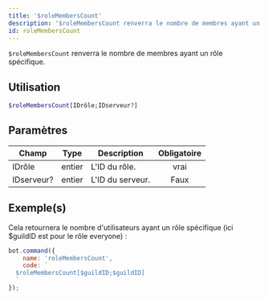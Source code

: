 ```yaml
---
title: '$roleMembersCount'
description: '$roleMembersCount renverra le nombre de membres ayant un rôle spécifique.'
id: roleMembersCount
---
```


`$roleMembersCount` renverra le nombre de membres ayant un rôle spécifique.

## Utilisation

```php
$roleMembersCount[IDrôle;IDserveur?]
```

## Paramètres

| Champ      | Type   | Description      | Obligatoire |
| ---------- | ------ | ---------------- |:-----------:|
| IDrôle     | entier | L'ID du rôle.    |    vrai     |
| IDserveur? | entier | L'ID du serveur. |    Faux     |

## Exemple(s)

Cela retournera le nombre d'utilisateurs ayant un rôle spécifique (ici $guildID est pour le rôle everyone) :

```javascript
bot.command({
    name: 'roleMembersCount',
    code: `
  $roleMembersCount[$guildID;$guildID]
  `
});
```